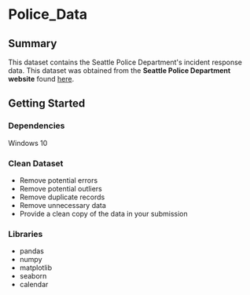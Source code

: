 # Police_Data

## Summary
This dataset contains the Seattle Police Department's incident response data. This dataset was obtained from the **Seattle Police Department website** found [here](https://data.seattle.gov/Public-Safety/Seattle-Police-Department-911-Incident-Response/3k2p-39jp).

## Getting Started
### Dependencies
Windows 10

### Clean Dataset
- Remove potential errors
- Remove potential outliers
- Remove duplicate records
- Remove unnecessary data
- Provide a clean copy of the data in your submission

### Libraries
- pandas
- numpy
- matplotlib
- seaborn
- calendar

